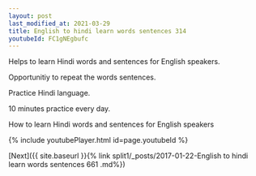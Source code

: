 ```yaml
---
layout: post
last_modified_at: 2021-03-29
title: English to hindi learn words sentences 314 
youtubeId: FC1gNEgbufc
---
```

 
 
Helps to learn Hindi words and sentences for English speakers.

Opportunitiy to repeat the words sentences. 

Practice Hindi language. 
 
10 minutes practice every day. 
 
How to learn Hindi words and sentences for English speakers 
 
{% include youtubePlayer.html id=page.youtubeId %}
 
 
[Next]({{ site.baseurl }}{% link  split1/_posts/2017-01-22-English to hindi learn words sentences 661 .md%})
 
